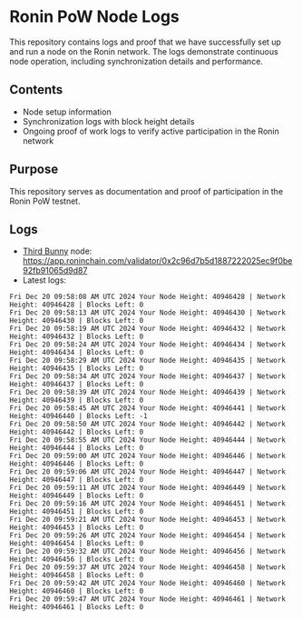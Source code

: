 # Ronin PoW Node Logs

This repository contains logs and proof that we have successfully set up and run a node on the Ronin network. The logs demonstrate continuous node operation, including synchronization details and performance.

## Contents

- Node setup information
- Synchronization logs with block height details
- Ongoing proof of work logs to verify active participation in the Ronin network

## Purpose

This repository serves as documentation and proof of participation in the Ronin PoW testnet.

## Logs

- [Third Bunny](https://thirdbunny.xyz/) node: https://app.roninchain.com/validator/0x2c96d7b5d1887222025ec9f0be92fb91065d9d87
- Latest logs:
```
Fri Dec 20 09:58:08 AM UTC 2024 Your Node Height: 40946428 | Network Height: 40946428 | Blocks Left: 0
Fri Dec 20 09:58:13 AM UTC 2024 Your Node Height: 40946430 | Network Height: 40946430 | Blocks Left: 0
Fri Dec 20 09:58:19 AM UTC 2024 Your Node Height: 40946432 | Network Height: 40946432 | Blocks Left: 0
Fri Dec 20 09:58:24 AM UTC 2024 Your Node Height: 40946434 | Network Height: 40946434 | Blocks Left: 0
Fri Dec 20 09:58:29 AM UTC 2024 Your Node Height: 40946435 | Network Height: 40946435 | Blocks Left: 0
Fri Dec 20 09:58:34 AM UTC 2024 Your Node Height: 40946437 | Network Height: 40946437 | Blocks Left: 0
Fri Dec 20 09:58:39 AM UTC 2024 Your Node Height: 40946439 | Network Height: 40946439 | Blocks Left: 0
Fri Dec 20 09:58:45 AM UTC 2024 Your Node Height: 40946441 | Network Height: 40946440 | Blocks Left: -1
Fri Dec 20 09:58:50 AM UTC 2024 Your Node Height: 40946442 | Network Height: 40946442 | Blocks Left: 0
Fri Dec 20 09:58:55 AM UTC 2024 Your Node Height: 40946444 | Network Height: 40946444 | Blocks Left: 0
Fri Dec 20 09:59:00 AM UTC 2024 Your Node Height: 40946446 | Network Height: 40946446 | Blocks Left: 0
Fri Dec 20 09:59:06 AM UTC 2024 Your Node Height: 40946447 | Network Height: 40946447 | Blocks Left: 0
Fri Dec 20 09:59:11 AM UTC 2024 Your Node Height: 40946449 | Network Height: 40946449 | Blocks Left: 0
Fri Dec 20 09:59:16 AM UTC 2024 Your Node Height: 40946451 | Network Height: 40946451 | Blocks Left: 0
Fri Dec 20 09:59:21 AM UTC 2024 Your Node Height: 40946453 | Network Height: 40946453 | Blocks Left: 0
Fri Dec 20 09:59:26 AM UTC 2024 Your Node Height: 40946454 | Network Height: 40946454 | Blocks Left: 0
Fri Dec 20 09:59:32 AM UTC 2024 Your Node Height: 40946456 | Network Height: 40946456 | Blocks Left: 0
Fri Dec 20 09:59:37 AM UTC 2024 Your Node Height: 40946458 | Network Height: 40946458 | Blocks Left: 0
Fri Dec 20 09:59:42 AM UTC 2024 Your Node Height: 40946460 | Network Height: 40946460 | Blocks Left: 0
Fri Dec 20 09:59:47 AM UTC 2024 Your Node Height: 40946461 | Network Height: 40946461 | Blocks Left: 0
```
